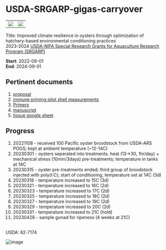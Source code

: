 # USDA-SRGARP-gigas-carryover

|   |   |
|---|---|
|![](https://github.com/mattgeorgephd/USDA-SRGARP-gigas-carryover/blob/main/CHULS.png)   |![](https://www.fao.org/3/f0752e/F0752E17F.gif)   |

Title: Improved climate resilience in oysters through optimization of hatchery-based environmental conditioning practices </br>
2023-2024 [USDA-NIFA Special Research Grants for Aquaculture
Research Program (SRGARP)](https://www.nifa.usda.gov/sites/default/files/2022-04/FY22-SRGARP-RFA-508.pdf)

**Start**: 2022-09-01 </br>
**End**: 2024-09-01

## Pertinent documents
1. [proposal](https://docs.google.com/document/d/1Z1cGEJvTieQmvRmxzymGGf-YnUPVL7YWESoMa0ZLy6M/edit?usp=sharing)
2. [immune priming pilot shell measurements](https://docs.google.com/spreadsheets/d/137GskcHVnR6iOBJ9MlP4Au8CMMez2Ew0IbhZ4HUnkYo/edit?usp=sharing)
3. [Primers](https://docs.google.com/spreadsheets/d/12gISRPRKuzlDohh_TWsFXoIXiaMj82R5ETDoWG1PE9w/edit#gid=0) 
4. [manuscript]()
5. [tissue google sheet](https://docs.google.com/spreadsheets/d/1VKN9vogT6q5IpOo-PoB9WNeFUT3k_BCQ8_P7_DY81oM/edit?usp=sharing)

## Progress
1. 20221108 - received 100 Pacific oyster broodstock from USDA-ARS POGS; kept at ambient temperature (~12-14C)
2. 20230301 - oysters seperated into treatments. heat (13->30, 1hr/day) + mechanical stress (10min/3days) pre-treatments; temperature in tanks at 14C
3. 20230315 - oyster pre-treatments ended; third group of broodstock injected with poly(I:C); start of conditioning; temperature set at 14C (3d)
4. 20230318 - temperature increased to 15C (3d)
5. 20230321 - temperature increased to 16C (2d)
6. 20230323 - temperature increased to 17C (2d)
5. 20230325 - temperature increased to 18C (2d)
6. 20230327 - temperature increased to 19C (2d)
7. 20230329 - temperature increased to 20C (2d)
8. 20230331 - temperature increased to 21C (hold)
9. 20230428 - sample gonad for ripeness (4 weeks at 21C)

</br>
USDA: 62-7174

![image](https://user-images.githubusercontent.com/70529576/221789776-1f9a2920-7091-407f-8196-6b23a48974ea.png)

